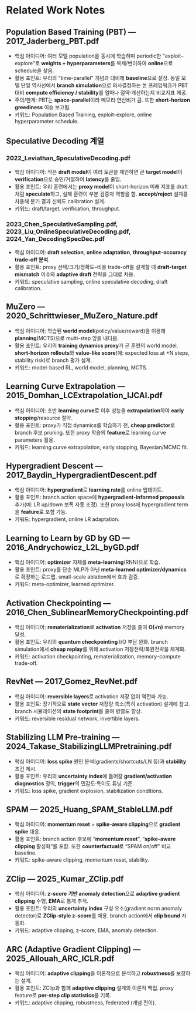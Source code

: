 # Related Work Notes

## Population Based Training (PBT) — 2017_Jaderberg_PBT.pdf
- 핵심 아이디어: 여러 모델 population을 동시에 학습하며 periodic한 "exploit–explore"로 **weights + hyperparameters**를 복제/변이하여 **online**으로 schedule을 찾음.
- 활용 포인트: 우리의 "time-parallel" 개념과 대비해 **baseline**으로 설정. 동일 모델 단일 역사선에서 **branch simulation**으로 의사결정하는 본 프레임워크가 PBT 대비 **compute efficiency / stability**를 얼마나 절약·개선하는지 비교지표 제공.
- 주의/한계: PBT는 **space-parallel**이라 메모리·연산비가 큼. 또한 **short-horizon greediness** 이슈 보고됨.
- 키워드: Population Based Training, exploit–explore, online hyperparameter schedule.

## Speculative Decoding 계열
### 2022_Leviathan_SpeculativeDecoding.pdf
- 핵심 아이디어: 작은 **draft model**이 여러 토큰을 제안하면 큰 **target model**이 **verification**으로 승인/거절하여 **latency**를 줄임.
- 활용 포인트: 우리 훈련에서는 **proxy model**이 short-horizon 미래 지표를 draft처럼 **speculate**하고, 실제 훈련이 부분 검증자 역할을 함. **accept/reject** 설계를 차용해 분기 결과 신뢰도 calibration 설계.
- 키워드: draft/target, verification, throughput.

### 2023_Chen_SpeculativeSampling.pdf, 2023_Liu_OnlineSpeculativeDecoding.pdf, 2024_Yan_DecodingSpecDec.pdf
- 핵심 아이디어: **draft selection**, **online adaptation**, **throughput–accuracy trade-off 분석**. 
- 활용 포인트: proxy 선택/크기/정확도–비용 trade-off를 설계할 때 **draft-target mismatch** 이슈와 **adaptive draft** 전략을 그대로 차용.
- 키워드: speculative sampling, online speculative decoding, draft calibration.

## MuZero — 2020_Schrittwieser_MuZero_Nature.pdf
- 핵심 아이디어: 학습된 **world model**(policy/value/reward)을 이용해 **planning**(MCTS)으로 multi-step 앞을 내다봄.
- 활용 포인트: 우리의 **training dynamics proxy**가 곧 훈련의 world model. **short-horizon rollouts**와 **value-like score**(예: expected loss at +N steps, stability risk)로 branch 평가 설계.
- 키워드: model-based RL, world model, planning, MCTS.

## Learning Curve Extrapolation — 2015_Domhan_LCExtrapolation_IJCAI.pdf
- 핵심 아이디어: 초반 **learning curve**로 이후 성능을 **extrapolation**하여 **early stopping**/resource 절약.
- 활용 포인트: proxy가 직접 dynamics를 학습하기 전, **cheap predictor**로 branch 후보 pruning. 또한 proxy 학습의 **feature**로 learning curve parameters 활용.
- 키워드: learning curve extrapolation, early stopping, Bayesian/MCMC fit.

## Hypergradient Descent — 2017_Baydin_HypergradientDescent.pdf
- 핵심 아이디어: **hypergradient**로 **learning rate**를 online 업데이트.
- 활용 포인트: branch action space에 **hypergradient-informed proposals** 추가(예: LR up/down 보폭 자동 조정). 또한 proxy loss에 hypergradient term을 **feature**로 포함 가능.
- 키워드: hypergradient, online LR adaptation.

## Learning to Learn by GD by GD — 2016_Andrychowicz_L2L_byGD.pdf
- 핵심 아이디어: **optimizer** 자체를 **meta-learning**(RNN)으로 학습.
- 활용 포인트: proxy를 단순 MLP가 아닌 **meta-learned optimizer/dynamics**로 확장하는 로드맵. small-scale ablation에서 효과 검증.
- 키워드: meta-optimizer, learned optimizer.

## Activation Checkpointing — 2016_Chen_SublinearMemoryCheckpointing.pdf
- 핵심 아이디어: **rematerialization**로 **activation** 저장을 줄여 **O(√n)** memory 달성.
- 활용 포인트: 우리의 **quantum checkpointing** I/O 부담 완화. branch simulation에서 **cheap replay**를 위해 activation 저장전략/복원전략을 체계화.
- 키워드: activation checkpointing, rematerialization, memory–compute trade-off.

## RevNet — 2017_Gomez_RevNet.pdf
- 핵심 아이디어: **reversible layers**로 activation 저장 없이 역전파 가능.
- 활용 포인트: 장기적으로 **state vector** 저장량 축소(특히 activation) 설계에 참고. branch 시뮬레이션의 **state footprint**를 줄여 병렬도 향상.
- 키워드: reversible residual network, invertible layers.

## Stabilizing LLM Pre-training — 2024_Takase_StabilizingLLMPretraining.pdf
- 핵심 아이디어: **loss spike** 원인 분석(gradients/shortcuts/LN 등)과 **stability** 조건 제시.
- 활용 포인트: 우리의 **uncertainty index**에 들어갈 **gradient/activation diagnostics** 정의, **trigger**의 민감도·특이도 튜닝 기준.
- 키워드: loss spike, gradient explosion, stabilization conditions.

## SPAM — 2025_Huang_SPAM_StableLLM.pdf
- 핵심 아이디어: **momentum reset** + **spike-aware clipping**으로 **gradient spike** 대응.
- 활용 포인트: branch action 후보에 “**momentum reset**”, “**spike-aware clipping** 활성화”를 포함. 또한 **counterfactual**로 “SPAM on/off” 비교 baseline.
- 키워드: spike-aware clipping, momentum reset, stability.

## ZClip — 2025_Kumar_ZClip.pdf
- 핵심 아이디어: **z-score 기반 anomaly detection**으로 **adaptive gradient clipping** 수행, **EMA**로 통계 추적.
- 활용 포인트: 우리의 **uncertainty index** 구성 요소(gradient norm anomaly detector)로 **ZClip-style z-score**를 채용. branch action에서 **clip bound** 자동화.
- 키워드: adaptive clipping, z-score, EMA, anomaly detection.

## ARC (Adaptive Gradient Clipping) — 2025_Allouah_ARC_ICLR.pdf
- 핵심 아이디어: **adaptive clipping**을 이론적으로 분석하고 **robustness**를 보장하는 설계.
- 활용 포인트: ZClip과 함께 **adaptive clipping** 설계의 이론적 백업. proxy feature로 **per-step clip statistics**를 기록.
- 키워드: adaptive clipping, robustness, federated (개념 전이).
